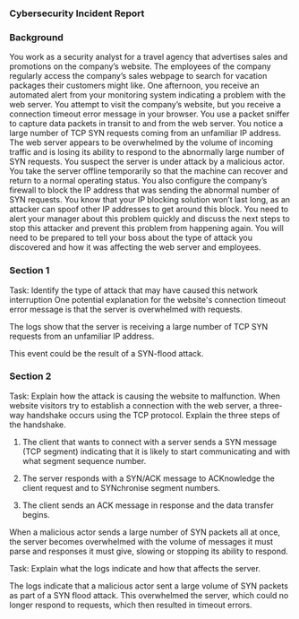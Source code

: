 ### Cybersecurity Incident Report

### Background
You work as a security analyst for a travel agency that advertises sales and promotions on the company’s website. The employees of the company regularly access the company’s sales webpage to search for vacation packages their customers might like. 
One afternoon, you receive an automated alert from your monitoring system indicating a problem with the web server. You attempt to visit the company’s website, but you receive a connection timeout error message in your browser.
You use a packet sniffer to capture data packets in transit to and from the web server. You notice a large number of TCP SYN requests coming from an unfamiliar IP address. The web server appears to be overwhelmed by the volume of incoming traffic and is losing its ability to respond to the abnormally large number of SYN requests. You suspect the server is under attack by a malicious actor. 
You take the server offline temporarily so that the machine can recover and return to a normal operating status. You also configure the company’s firewall to block the IP address that was sending the abnormal number of SYN requests. You know that your IP blocking solution won’t last long, as an attacker can spoof other IP addresses to get around this block. You need to alert your manager about this problem quickly and discuss the next steps to stop this attacker and prevent this problem from happening again. You will need to be prepared to tell your boss about the type of attack you discovered and how it was affecting the web server and employees.

### Section 1
Task: Identify the type of attack that may have caused this 
network interruption
One potential explanation for the website's connection timeout error message is that the server is overwhelmed with requests. 

The logs show that the server is receiving a large number of TCP SYN requests from an unfamiliar IP address.

This event could be the result of a SYN-flood attack.



### Section 2
Task: Explain how the attack is causing the website to malfunction. When website visitors try to establish a connection with the web server, a three-way handshake occurs using the TCP protocol. Explain the three steps of the handshake.

1. The client that wants to connect with a server sends a SYN message (TCP segment) indicating that it is likely to start communicating and with what segment sequence number.

2. The server responds with a SYN/ACK message to ACKnowledge the client request and to SYNchronise segment numbers.

3. The client sends an ACK message in response and the data transfer begins.

When a malicious actor sends a large number of SYN packets all at once, the server becomes overwhelmed with the volume of messages it must parse and responses it must give, slowing or stopping its ability to respond.

Task: Explain what the logs indicate and how that affects the server.

The logs indicate that a malicious actor sent a large volume of SYN packets as part of a SYN flood attack. This overwhelmed the server, which could no longer respond to requests, which then resulted in timeout errors.



